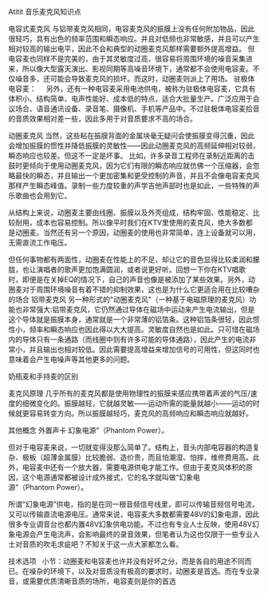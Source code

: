 Atitit 音乐麦克风知识点

电容式麦克风 
与铝带麦克风相同，电容麦克风的振膜上没有任何附加物品，因此很轻巧，具有出色的频率范围和瞬态响应。并且对低频也非常敏感，并且可以产生相对较高的输出电平，因此不会和典型的动圈麦克风那样需要额外提高增益。
但电容麦也同样不是完美的，由于其灵敏度过高，很容易将周围环境的噪音采集进来，所以像大型露天演出、影视同期等高噪音环境下，通常都不会使用电容麦。不仅噪音多，还可能会导致麦克风的损坏。而这时，动圈麦则派上了用场。
驻极体电容麦：
    另外，还有一种电容麦采用电池供电，被称为驻极体电容麦，它具有体积小、结构简单、电声性能好、成本低的特点，适合大批量生产。广泛应用于会议场合、语音通讯设备、录音笔、摄像机、手机等产品中。不过驻极体电容麦拾音的音质效果相对差一些，因此多用于对音质要求不高的场合。

 动圈麦克风
当然，这些粘在振膜背面的金属块毫无疑问会使振膜变得沉重，因此会增加振膜的惯性并降低振膜的灵敏性——因此动圈麦克风的高频延伸相对较弱，瞬态响应也较差。但这不一定是坏事。
比如，许多录音工程师在录制近距离的击鼓时更倾向于使用动圈麦克风，因为它们有限的瞬态响应就仿佛一个压缩器，会忽略最快的瞬态，并且输出一个更加密集和更受控制的声音，并且不会像电容麦克风那样产生瞬态峰值。录制一些力度较重的声学吉他声部时也是如此，一些特殊的声乐歌曲也会用到它。

从结构上来说，动圈麦主要由线圈、振膜以及外壳组成，结构牢固、性能稳定、比较耐用，成本也容易控制。所以像平时我们在KTV里使用的麦克风，绝大多数都是动圈麦。当然还有另一个原因，动圈麦的使用也非常简单，连上设备就可以用，无需直流工作电压。

但任何事物都有两面性，动圈麦在性能上的不足，却让它的音色显得比较柔润和朦胧，也让演唱者的歌声更加饱满圆润，或者说更好听。回想一下你在KTV唱歌时，即便是在关掉EQ的情况下，自己的声音也像是被添加了某些效果。另外，动圈麦对于周围环境噪音有着不错的抑制效果，这也是为什么它更适合用在比较嘈杂的场合
铝带麦克风
另一种形式的"动圈麦克风"（一种基于电磁原理的麦克风）功能也非常强大:铝带麦克风，它仍然通过导体在磁场中运动来产生电流输出，但是这个导体就是振膜本身，通常就是一个非常薄的铝箔条。这种铝箔条很轻，因此惯性小，频率和瞬态响应也因此得以大大提高。灵敏度自然也是如此。只可惜在磁场内的导体只有一条通路（而线圈中则有许多可能的导体通路），因此产生的电流非常小，并且输出也相对较低。因此需要提高增益来增加信号的可用性，但这同时也意味着会产生电噪声等其他更多的问题。

奶瓶麦和手持麦的区别

麦克风原理
几乎所有的麦克风都是使用物理性的振膜来感应携带着声波的气压/速度的细微变化的。振膜越轻，它就越灵敏——运动所需的能量就越小——运动的时候就更容易转变方向。所以振膜越轻巧，麦克风的高频响应和瞬态响应就越好。

其他概念
外置声卡
幻象电源”（Phantom Power）。


但对于电容麦来说，一切就变得没那么简单了。结构上，音头内部电容器的构造复杂、极板（超薄金属膜）比较脆弱、造价贵，而且怕潮湿、怕摔，维修费用高。此外，电容麦中还有一个放大器，需要电源供电才能工作。但由于麦克风体积的原因，这个电源通常都被设计成外接式，它的名字就叫做“幻象电源”（Phantom Power）。

所谓“幻象电源”供电，指的是在同一根音频信号线里，即可以传输音频信号电流，又可以传输直流电源电压。通常来说，电容麦大多数都需要48V的幻象电源，因此很多专业调音台也都内置48V幻象供电功能。不过也有专业人士反映，使用48V幻象电源会产生电流声，会影响最终的录音效果，但笔者认为这也仅限于一些专业人士对音质的吹毛求疵吧？不知关于这一点大家都怎么看。

技术选项
  小节：动圈麦和电容麦也许并没有好坏之分，而是各自的用途不同而已。在噪杂的环境下，以及对音质没有极高的要求时，动圈麦是首选。而在专业录音，或需要优质清晰音质的场所，电容麦则是你的首选
